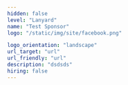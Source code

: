 ```yaml
---
hidden: false
level: "Lanyard"
name: "Test Sponsor"
logo: "/static/img/site/facebook.png"

logo_orientation: "landscape"
url_target: "url"
url_friendly: "url"
description: "dsdsds"
hiring: false
---
```

